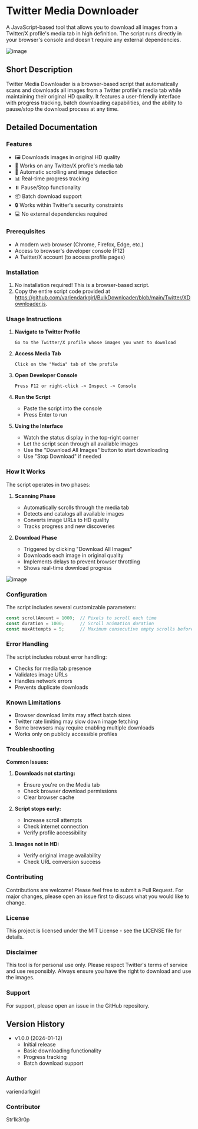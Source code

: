 # Twitter Media Downloader

A JavaScript-based tool that allows you to download all images from a Twitter/X profile's media tab in high definition. The script runs directly in your browser's console and doesn't require any external dependencies.

![image](https://github.com/user-attachments/assets/0366120e-c84b-41f3-a3ec-efbcd90872df)

 
## Short Description
Twitter Media Downloader is a browser-based script that automatically scans and downloads all images from a Twitter profile's media tab while maintaining their original HD quality. It features a user-friendly interface with progress tracking, batch downloading capabilities, and the ability to pause/stop the download process at any time.

## Detailed Documentation

### Features
- 🖼️ Downloads images in original HD quality
- 📱 Works on any Twitter/X profile's media tab
- 🚀 Automatic scrolling and image detection
- 📊 Real-time progress tracking
- ⏸️ Pause/Stop functionality
- 📦 Batch download support
- 🔒 Works within Twitter's security constraints
- 💻 No external dependencies required

### Prerequisites
- A modern web browser (Chrome, Firefox, Edge, etc.)
- Access to browser's developer console (F12)
- A Twitter/X account (to access profile pages)

### Installation
1. No installation required! This is a browser-based script.
2. Copy the entire script code provided at https://github.com/variendarkgirl/BulkDownloader/blob/main/Twitter/XDownloader.js.

### Usage Instructions

1. **Navigate to Twitter Profile**
   ```
   Go to the Twitter/X profile whose images you want to download
   ```

2. **Access Media Tab**
   ```
   Click on the "Media" tab of the profile
   ```

3. **Open Developer Console**
   ```
   Press F12 or right-click -> Inspect -> Console
   ```

4. **Run the Script**
   - Paste the script into the console
   - Press Enter to run

5. **Using the Interface**
   - Watch the status display in the top-right corner
   - Let the script scan through all available images
   - Use the "Download All Images" button to start downloading
   - Use "Stop Download" if needed

### How It Works

The script operates in two phases:

1. **Scanning Phase**
   - Automatically scrolls through the media tab
   - Detects and catalogs all available images
   - Converts image URLs to HD quality
   - Tracks progress and new discoveries

2. **Download Phase**
   - Triggered by clicking "Download All Images"
   - Downloads each image in original quality
   - Implements delays to prevent browser throttling
   - Shows real-time download progress

  ![image](https://github.com/user-attachments/assets/72b00753-412a-4fa5-b1a8-f7fca38e6a3f)


### Configuration
The script includes several customizable parameters:

```javascript
const scrollAmount = 1000;  // Pixels to scroll each time
const duration = 1000;      // Scroll animation duration
const maxAttempts = 5;      // Maximum consecutive empty scrolls before stopping
```

### Error Handling
The script includes robust error handling:
- Checks for media tab presence
- Validates image URLs
- Handles network errors
- Prevents duplicate downloads

### Known Limitations
- Browser download limits may affect batch sizes
- Twitter rate limiting may slow down image fetching
- Some browsers may require enabling multiple downloads
- Works only on publicly accessible profiles

### Troubleshooting

**Common Issues:**

1. **Downloads not starting:**
   - Ensure you're on the Media tab
   - Check browser download permissions
   - Clear browser cache

2. **Script stops early:**
   - Increase scroll attempts
   - Check internet connection
   - Verify profile accessibility

3. **Images not in HD:**
   - Verify original image availability
   - Check URL conversion success

### Contributing
Contributions are welcome! Please feel free to submit a Pull Request. For major changes, please open an issue first to discuss what you would like to change.

### License
This project is licensed under the MIT License - see the LICENSE file for details.

### Disclaimer
This tool is for personal use only. Please respect Twitter's terms of service and use responsibly. Always ensure you have the right to download and use the images.

### Support
For support, please open an issue in the GitHub repository.

## Version History
- v1.0.0 (2024-01-12)
  - Initial release
  - Basic downloading functionality
  - Progress tracking
  - Batch download support

### Author
variendarkgirl

### Contributor
Str1k3r0p
